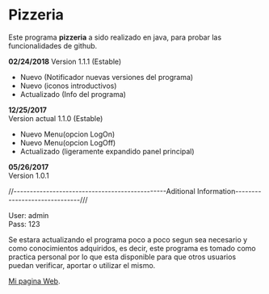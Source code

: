 # Pizzeria
Este programa **pizzeria** a sido realizado en java, para probar las funcionalidades de github.

**02/24/2018** 
 Version 1.1.1 (Estable)
* Nuevo (Notificador nuevas versiones del programa)
* Nuevo (iconos introductivos)
* Actualizado (Info del programa)

**12/25/2017**  
Version actual 1.1.0 (Estable)
* Nuevo Menu(opcion LogOn)
* Nuevo Menu(opcion LogOff)
* Actualizado (ligeramente expandido panel principal)

**05/26/2017**  
Version 1.0.1

//-----------------------------------------------Aditional Information------------------------------///

User: admin  
Pass: 123

Se estara actualizando el programa poco a poco segun sea necesario y como conocimientos adquiridos, es decir, este programa es tomado como practica personal por lo que esta disponible para que otros usuarios puedan verificar, aportar o utilizar el mismo.

[Mi pagina Web](http://www.mirlidesign.hol.es "mi informacion").
